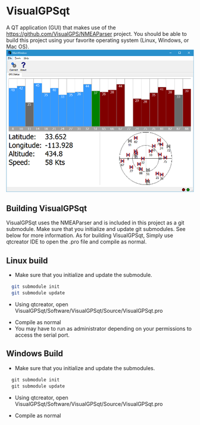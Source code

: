# VisualGPSqt
A QT application (GUI) that makes use of the https://github.com/VisualGPS/NMEAParser project. You should be able to build this project using your favorite operating system (Linux, Windows, or Mac OS).
![Qt Project making use of the NMEAParser.](./img/ss.png)

## Building VisualGPSqt

VisualGPSqt uses the NMEAParser and is included in this project as a git submodule. Make sure that you initialize and update git submodules. See below for more information. As for building VisualGPSqt, Simply use qtcreator IDE to open the .pro file and compile as normal. 

## Linux build
 * Make sure that you initialize and update the submodule.
 ```bash
   git submodule init
   git submodule update
 ```
 * Using qtcreator, open VisualGPSqt/Software/VisualGPSqt/Source/VisualGPSqt.pro
 - Compile as normal
 - You may have to run as administrator depending on your permissions to access the serial port.

 ## Windows Build
  * Make sure that you initialize and update the submodules.
 ```bat
   git submodule init
   git submodule update
 ```
 * Using qtcreator, open VisualGPSqt/Software/VisualGPSqt/Source/VisualGPSqt.pro
 - Compile as normal
